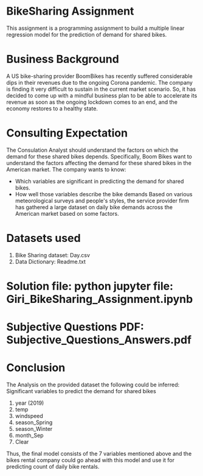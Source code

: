 # BikeSharing Assignment
This assignment is a programming assignment to build a multiple linear regression model for the prediction of demand for shared bikes.

# Business Background
A US bike-sharing provider BoomBikes has recently suffered considerable dips in their revenues due to the ongoing Corona pandemic. The company is finding it very difficult to sustain in the current market scenario. So, it has decided to come up with a mindful business plan to be able to accelerate its revenue as soon as the ongoing lockdown comes to an end, and the economy restores to a healthy state. 

# Consulting Expectation
The Consulation Analyst should understand the factors on which the demand for these shared bikes depends. Specifically, Boom Bikes want to understand the factors affecting the demand for these shared bikes in the American market. The company wants to know:

* Which variables are significant in predicting the demand for shared bikes.
* How well those variables describe the bike demands
Based on various meteorological surveys and people's styles, the service provider firm has gathered a large dataset on daily bike demands across the American market based on some factors.

# Datasets used
1. Bike Sharing dataset: Day.csv
2. Data Dictionary: Readme.txt

# Solution file: python jupyter file: Giri_BikeSharing_Assignment.ipynb

# Subjective Questions PDF: Subjective_Questions_Answers.pdf

# Conclusion 
The Analysis on the provided dataset the following could be inferred:
Significant variables to predict the demand for shared bikes

1. year (2019)
2. temp
3. windspeed
4. season_Spring
5. season_Winter
6. month_Sep
7. Clear

Thus, the final model consists of the 7 variables mentioned above and the bikes rental company could go ahead with this model and use it for predicting count of daily bike rentals.

